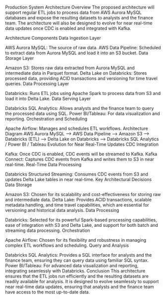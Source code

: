Production System Architecture
Overview
The proposed architecture will support regular ETL jobs to process data from AWS Aurora MySQL databases and expose the resulting datasets to analysts and the finance team. The architecture will also be designed to evolve for near real-time data updates once CDC is enabled and integrated with Kafka.

Architecture Components
Data Ingestion Layer

AWS Aurora MySQL: The source of raw data.
AWS Data Pipeline: Scheduled to extract data from Aurora MySQL and load it into an S3 bucket.
Data Storage Layer

Amazon S3: Stores raw data extracted from Aurora MySQL and intermediate data in Parquet format.
Delta Lake on Databricks: Stores processed data, providing ACID transactions and versioning for time travel queries.
Data Processing Layer

Databricks: Runs ETL jobs using Apache Spark to process data from S3 and load it into Delta Lake.
Data Serving Layer

Databricks SQL Analytics: Allows analysts and the finance team to query the processed data using SQL.
Power BI/Tableau: For data visualization and reporting.
Orchestration and Scheduling

Apache Airflow: Manages and schedules ETL workflows.
Architecture Diagram
AWS Aurora MySQL --> AWS Data Pipeline --> Amazon S3 --> Databricks (ETL) --> Delta Lake on Databricks --> Databricks SQL Analytics / Power BI / Tableau
Evolution for Near Real-Time Updates
CDC Integration

Kafka: Once CDC is enabled, CDC events will be streamed to Kafka.
Kafka Connect: Captures CDC events from Kafka and writes them to S3 in near real-time.
Real-Time Data Processing

Databricks Structured Streaming: Consumes CDC events from S3 and updates Delta Lake tables in near real-time.
Key Architectural Decisions
Data Storage

Amazon S3: Chosen for its scalability and cost-effectiveness for storing raw and intermediate data.
Delta Lake: Provides ACID transactions, scalable metadata handling, and time travel capabilities, which are essential for versioning and historical data analysis.
Data Processing

Databricks: Selected for its powerful Spark-based processing capabilities, ease of integration with S3 and Delta Lake, and support for both batch and streaming data processing.
Orchestration

Apache Airflow: Chosen for its flexibility and robustness in managing complex ETL workflows and scheduling.
Query and Analysis

Databricks SQL Analytics: Provides a SQL interface for analysts and the finance team, ensuring they can query data using familiar SQL syntax.
Power BI/Tableau: For advanced data visualization and reporting, integrating seamlessly with Databricks.
Conclusion
This architecture ensures that the ETL jobs run efficiently and the resulting datasets are readily available for analysis. It is designed to evolve seamlessly to support near real-time data updates, ensuring that analysts and the finance team have access to the most up-to-date data.